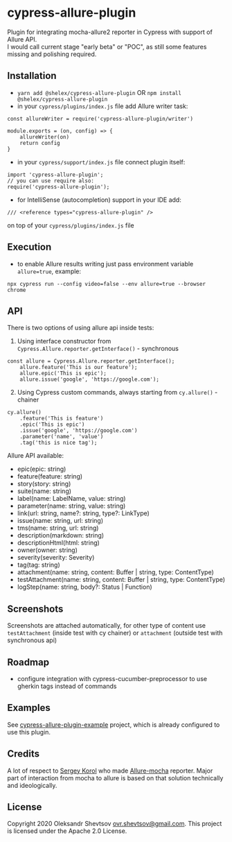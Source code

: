 # cypress-allure-plugin

Plugin for integrating mocha-allure2 reporter in Cypress with support of Allure API.  
I would call current stage "early beta" or "POC", as still some features missing and polishing required.

## Installation

*  `yarn add @shelex/cypress-allure-plugin`  OR  `npm install @shelex/cypress-allure-plugin`
*  in your `cypress/plugins/index.js` file add Allure writer task:
```
const allureWriter = require('cypress-allure-plugin/writer')

module.exports = (on, config) => {
    allureWriter(on)
    return config
}
```
* in your `cypress/support/index.js` file connect plugin itself:
```
import 'cypress-allure-plugin';
// you can use require also:
require('cypress-allure-plugin');
```

* for IntelliSense (autocompletion) support in your IDE add:
```
/// <reference types="cypress-allure-plugin" />
```
on top of your `cypress/plugins/index.js` file

## Execution

* to enable Allure results writing just pass environment variable `allure=true`, example:
```
npx cypress run --config video=false --env allure=true --browser chrome
```

## API

There is two options of using allure api inside tests:
1. Using interface constructor from `Cypress.Allure.reporter.getInterface()` - synchronous
```
const allure = Cypress.Allure.reporter.getInterface();
    allure.feature('This is our feature');
    allure.epic('This is epic');
    allure.issue('google', 'https://google.com');
```
2. Using Cypress custom commands, always starting from `cy.allure()` - chainer
```
cy.allure()
    .feature('This is feature')
    .epic('This is epic')
    .issue('google', 'https://google.com')
    .parameter('name', 'value')
    .tag('this is nice tag');
```

Allure API available: 
* epic(epic: string)
* feature(feature: string)
* story(story: string)
* suite(name: string)
* label(name: LabelName, value: string)
* parameter(name: string, value: string)
* link(url: string, name?: string, type?: LinkType)
* issue(name: string, url: string)
* tms(name: string, url: string)
* description(markdown: string)
* descriptionHtml(html: string)
* owner(owner: string)
* severity(severity: Severity)
* tag(tag: string)
* attachment(name: string, content: Buffer | string, type: ContentType)
* testAttachment(name: string, content: Buffer | string, type: ContentType)
* logStep(name: string, body?: Status | Function)

## Screenshots

Screenshots are attached automatically, for other type of content use `testAttachment` (inside test with cy chainer) or `attachment` (outside test with synchronous api)

## Roadmap
 * configure integration with cypress-cucumber-preprocessor to use gherkin tags instead of commands

## Examples

See [cypress-allure-plugin-example](https://github.com/Shelex/cypress-allure-plugin-example) project, which is already configured to use this plugin.

## Credits

A lot of respect to [Sergey Korol](serhii.s.korol@gmail.com) who made [Allure-mocha](https://github.com/allure-framework/allure-js/tree/master/packages/allure-mocha) reporter. Major part of interaction from mocha to allure is based on that solution technically and ideologically.

## License

Copyright 2020 Oleksandr Shevtsov <ovr.shevtsov@gmail.com>.  This project is licensed under the Apache 2.0 License.  